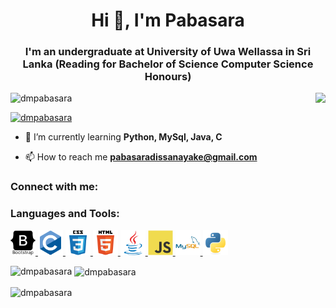 <h1 align="center">Hi 👋, I'm Pabasara</h1>
<h3 align="center">I'm an undergraduate at University of Uwa Wellassa in Sri Lanka (Reading for Bachelor of Science Computer Science Honours)</h3>

<img src="https://i.gifer.com/JXA0.gif" align="right" >

<p align="left"> <img src="https://komarev.com/ghpvc/?username=dmpabasara&label=Profile%20views&color=0e75b6&style=flat" alt="dmpabasara" /> </p>

<p align="left"> <a href="https://github.com/ryo-ma/github-profile-trophy"><img src="https://github-profile-trophy.vercel.app/?username=dmpabasara" alt="dmpabasara" /></a> </p>

- 🌱 I’m currently learning **Python, MySql, Java, C**

- 📫 How to reach me **pabasaradissanayake@gmail.com**

<h3 align="left">Connect with me:</h3>
<p align="left">
</p>

<h3 align="left">Languages and Tools:</h3>
<p align="left"> <a href="https://getbootstrap.com" target="_blank" rel="noreferrer"> <img src="https://raw.githubusercontent.com/devicons/devicon/master/icons/bootstrap/bootstrap-plain-wordmark.svg" alt="bootstrap" width="40" height="40"/> </a> <a href="https://www.cprogramming.com/" target="_blank" rel="noreferrer"> <img src="https://raw.githubusercontent.com/devicons/devicon/master/icons/c/c-original.svg" alt="c" width="40" height="40"/> </a> <a href="https://www.w3schools.com/css/" target="_blank" rel="noreferrer"> <img src="https://raw.githubusercontent.com/devicons/devicon/master/icons/css3/css3-original-wordmark.svg" alt="css3" width="40" height="40"/> </a> <a href="https://www.w3.org/html/" target="_blank" rel="noreferrer"> <img src="https://raw.githubusercontent.com/devicons/devicon/master/icons/html5/html5-original-wordmark.svg" alt="html5" width="40" height="40"/> </a> <a href="https://www.java.com" target="_blank" rel="noreferrer"> <img src="https://raw.githubusercontent.com/devicons/devicon/master/icons/java/java-original.svg" alt="java" width="40" height="40"/> </a> <a href="https://developer.mozilla.org/en-US/docs/Web/JavaScript" target="_blank" rel="noreferrer"> <img src="https://raw.githubusercontent.com/devicons/devicon/master/icons/javascript/javascript-original.svg" alt="javascript" width="40" height="40"/> </a> <a href="https://www.mysql.com/" target="_blank" rel="noreferrer"> <img src="https://raw.githubusercontent.com/devicons/devicon/master/icons/mysql/mysql-original-wordmark.svg" alt="mysql" width="40" height="40"/> </a> <a href="https://www.python.org" target="_blank" rel="noreferrer"> <img src="https://raw.githubusercontent.com/devicons/devicon/master/icons/python/python-original.svg" alt="python" width="40" height="40"/> </a> </p>

<p><img align="left" src="https://github-readme-stats.vercel.app/api/top-langs?username=dmpabasara&show_icons=true&locale=en&layout=compact" alt="dmpabasara" /></p>

<p>&nbsp;<img align="center" src="https://github-readme-stats.vercel.app/api?username=dmpabasara&show_icons=true&locale=en" alt="dmpabasara" /></p>

<p><img align="center" src="https://github-readme-streak-stats.herokuapp.com/?user=dmpabasara&" alt="dmpabasara" /></p>

